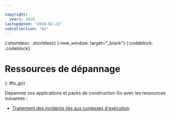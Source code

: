 ```yaml
---

copyright:
  years: 2018
lastupdated: "2018-02-22"
subcollection: "Go"
---
```


{:shortdesc: .shortdesc}
{:new_window: target="_blank"}
{:codeblock: .codeblock}

# Ressources de dépannage
{: #ts_go}

Dépannez vos applications et packs de construction Go avec les ressources suivantes :

* [Traitement des incidents liés aux contextes d'exécution](docs/runtimes-common/ts_runtimes.html#runtimes)
